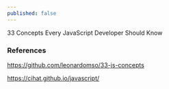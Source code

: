```yaml
---
published: false
---
```

33 Concepts Every JavaScript Developer Should Know

### References

https://github.com/leonardomso/33-js-concepts

https://cihat.github.io/javascript/